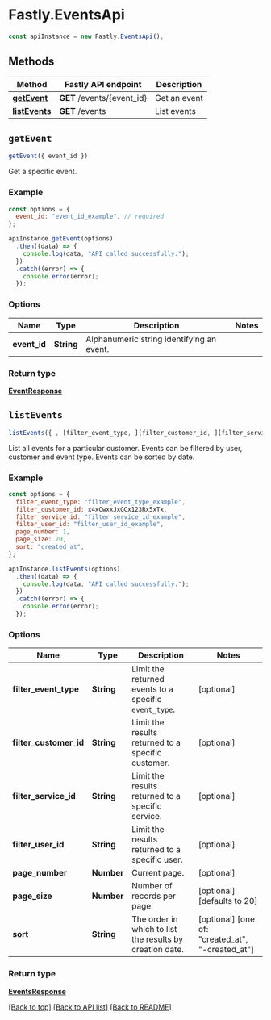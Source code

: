 # Fastly.EventsApi

```javascript
const apiInstance = new Fastly.EventsApi();
```
## Methods

Method | Fastly API endpoint | Description
------------- | ------------- | -------------
[**getEvent**](EventsApi.md#getEvent) | **GET** /events/{event_id} | Get an event
[**listEvents**](EventsApi.md#listEvents) | **GET** /events | List events


## `getEvent`

```javascript
getEvent({ event_id })
```

Get a specific event.

### Example

```javascript
const options = {
  event_id: "event_id_example", // required
};

apiInstance.getEvent(options)
  .then((data) => {
    console.log(data, "API called successfully.");
  })
  .catch((error) => {
    console.error(error);
  });
```

### Options

Name | Type | Description  | Notes
------------- | ------------- | ------------- | -------------
**event_id** | **String** | Alphanumeric string identifying an event. |

### Return type

[**EventResponse**](EventResponse.md)


## `listEvents`

```javascript
listEvents({ , [filter_event_type, ][filter_customer_id, ][filter_service_id, ][filter_user_id, ][page_number, ][page_size, ][sort] })
```

List all events for a particular customer. Events can be filtered by user, customer and event type. Events can be sorted by date.

### Example

```javascript
const options = {
  filter_event_type: "filter_event_type_example",
  filter_customer_id: x4xCwxxJxGCx123Rx5xTx,
  filter_service_id: "filter_service_id_example",
  filter_user_id: "filter_user_id_example",
  page_number: 1,
  page_size: 20,
  sort: "created_at",
};

apiInstance.listEvents(options)
  .then((data) => {
    console.log(data, "API called successfully.");
  })
  .catch((error) => {
    console.error(error);
  });
```

### Options

Name | Type | Description  | Notes
------------- | ------------- | ------------- | -------------
**filter_event_type** | **String** | Limit the returned events to a specific `event_type`. | [optional]
**filter_customer_id** | **String** | Limit the results returned to a specific customer. | [optional]
**filter_service_id** | **String** | Limit the results returned to a specific service. | [optional]
**filter_user_id** | **String** | Limit the results returned to a specific user. | [optional]
**page_number** | **Number** | Current page. | [optional]
**page_size** | **Number** | Number of records per page. | [optional] [defaults to 20]
**sort** | **String** | The order in which to list the results by creation date. | [optional] [one of: "created_at", "-created_at"]

### Return type

[**EventsResponse**](EventsResponse.md)


[[Back to top]](#) [[Back to API list]](../../README.md#endpoints)
[[Back to README]](../../README.md)
